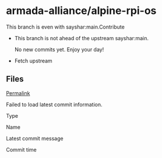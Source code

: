 # armada-alliance/alpine-rpi-os

 This branch is even with sayshar:main.Contribute

*  This branch is not ahead of the upstream sayshar:main.

   No new commits yet. Enjoy your day!

* Fetch upstream

## Files <a id="files"></a>

 [Permalink](https://github.com/armada-alliance/alpine-rpi-os/tree/dcad5418228183b8bc46d1075b58bb46fe3f715f/alpine_cnode_scripts_and_services/home/cardano/cnode)

 Failed to load latest commit information.

Type

Name

Latest commit message

Commit time

